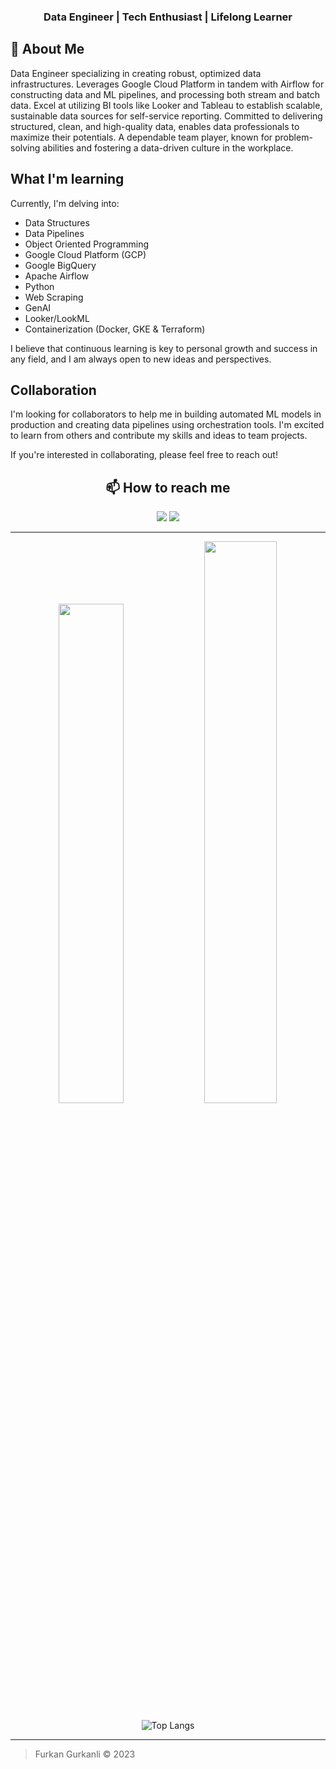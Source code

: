 <div align="center">
    <h3>Data Engineer | Tech Enthusiast | Lifelong Learner</h3>
</div>


## 👀 About Me

Data Engineer specializing in creating robust, optimized data infrastructures. Leverages Google Cloud Platform in tandem with Airflow for constructing data and ML pipelines, and processing both stream and batch data. Excel at utilizing BI tools like Looker and Tableau to establish scalable, sustainable data sources for self-service reporting. Committed to delivering structured, clean, and high-quality data, enables data professionals to maximize their potentials. A dependable team player, known for problem-solving abilities and fostering a data-driven culture in the workplace.

## What I'm learning

Currently, I'm delving into:

- Data Structures
- Data Pipelines
- Object Oriented Programming
- Google Cloud Platform (GCP)
- Google BigQuery
- Apache Airflow
- Python
- Web Scraping
- GenAI
- Looker/LookML
- Containerization (Docker, GKE & Terraform)

I believe that continuous learning is key to personal growth and success in any field, and I am always open to new ideas and perspectives. 

## Collaboration

I'm looking for collaborators to help me in building automated ML models in production and creating data pipelines using orchestration tools. I'm excited to learn from others and contribute my skills and ideas to team projects.

If you're interested in collaborating, please feel free to reach out!

<div align="center">

## 📫 How to reach me

[<img src="https://img.shields.io/badge/-LinkedIn-blue?style=flat&logo=Linkedin&logoColor=white"/>](https://www.linkedin.com/in/fgurkanli/) [<img src="https://img.shields.io/badge/-GitHub-181717?style=flat&logo=github"/>](https://github.com/furkangr)

</div>

---

<p align="center">
  <img width="45.25%" src="https://github-readme-stats.vercel.app/api?username=furkangr&show_icons=true&theme=tokyonight" />
  <img width="48%" src="https://github-readme-streak-stats.herokuapp.com/?user=furkangr&theme=tokyonight" />
</p>

<p align="center">
  <img src="https://github-readme-stats.vercel.app/api/top-langs/?username=furkangr&theme=tokyonight" alt="Top Langs"/>
</p>


---

> Furkan Gurkanli © 2023



<!---
furkangr/furkangr is a ✨ special ✨ repository because its `README.md` (this file) appears on your GitHub profile.
You can click the Preview link to take a look at your changes.
--->
